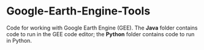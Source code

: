 # Google-Earth-Engine-Tools

Code for working with Google Earth Engine (GEE). The **Java** folder contains code to run in the GEE code editor; the **Python** folder contains code to run in Python.